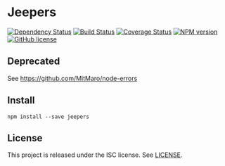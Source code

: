# Jeepers

[![Dependency Status](https://david-dm.org/MitMaro/jeepers.svg)](https://david-dm.org/MitMaro/jeepers)
[![Build Status](https://travis-ci.org/MitMaro/jeepers.svg?branch=master)](https://travis-ci.org/MitMaro/jeepers)
[![Coverage Status](https://coveralls.io/repos/github/MitMaro/jeepers/badge.svg?branch=master)](https://coveralls.io/github/MitMaro/jeepers?branch=master)
[![NPM version](https://img.shields.io/npm/v/jeepers.svg)](https://www.npmjs.com/package/jeepers)
[![GitHub license](https://img.shields.io/badge/license-ISC-blue.svg)](https://raw.githubusercontent.com/MitMaro/jeepers/master/LICENSE.md)

## Deprecated

See https://github.com/MitMaro/node-errors

## Install

    npm install --save jeepers

## License

This project is released under the ISC license. See [LICENSE](LICENSE.md).
